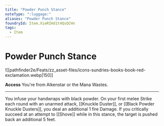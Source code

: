 ```yaml
---
title: "Powder Punch Stance"
noteType: ":luggage:"
aliases: "Powder Punch Stance"
foundryId: Item.XieRIHd1t4QsQCHn
tags:
  - Item
---
```


# Powder Punch Stance
![[pathfinder2e/Feats/zz_asset-files/icons-sundries-books-book-red-exclamation.webp|150]]

**Access** You're from Alkenstar or the Mana Wastes.

* * *

You infuse your handwraps with black powder. On your first melee Strike each round with an unarmed attack, [[Knuckle Duster]], or [[Black Powder Knuckle Dusters]], you deal an additional 1 fire Damage. If you critically succeed at an attempt to [[Shove]] while in this stance, the target is pushed back an additional 5 feet.

